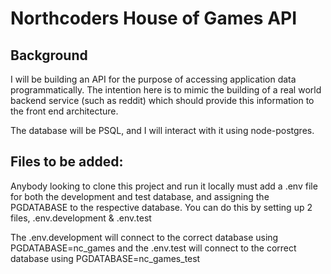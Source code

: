 # Northcoders House of Games API

## Background

I will be building an API for the purpose of accessing application data programmatically. The intention here is to mimic the building of a real world backend service (such as reddit) which should provide this information to the front end architecture.

The database will be PSQL, and I will interact with it using node-postgres.

## Files to be added:

Anybody looking to clone this project and run it locally must add a .env file for both the development and test database, and assigning the PGDATABASE to the respective database.
You can do this by setting up 2 files, .env.development & .env.test 

The .env.development will connect to the correct database using PGDATABASE=nc_games and the .env.test will connect to the correct database using PGDATABASE=nc_games_test


